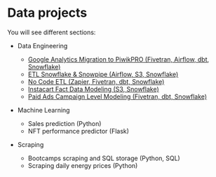# Data projects

You will see different sections:

- Data Engineering

  - [Google Analytics Migration to PiwikPRO (Fivetran, Airflow, dbt, Snowflake)](https://github.com/aboyalejandro/data-projects/tree/master/data_engineering/google_analytics_migration)
  - [ETL Snowflake & Snowpipe (Airflow, S3, Snowflake)](https://github.com/aboyalejandro/data-projects/tree/master/data_engineering/etl_snowflake_snowpipe)
  - [No Code ETL (Zapier, Fivetran, dbt, Snowflake)](https://github.com/aboyalejandro/data-projects/tree/master/data_engineering/no_code_etl)
  - [Instacart Fact Data Modeling (S3, Snowflake)](https://github.com/aboyalejandro/data-projects/tree/master/data_engineering/snowflake_instacart_modeling)
  - [Paid Ads Campaign Level Modeling (Fivetran, dbt, Snowflake)](https://github.com/aboyalejandro/data-projects/tree/master/data_engineering/ads_platforms_campaign_modeling)

  
- Machine Learning
  - Sales prediction (Python)
  - NFT performance predictor (Flask)
- Scraping
  - Bootcamps scraping and SQL storage (Python, SQL)
  - Scraping daily energy prices (Python)